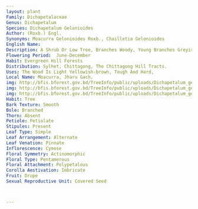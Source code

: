 ```yaml
---
layout: plant
Family: Dichapetalaceae
Genus: Dichapetalum
Species: Dichapetalum Gelonioides
Author: (Roxb.) Engl. 
Synonyms: Moacurra Gelonioides Roxb., Chailletia Gelonioides
English Name: 
Description: A Shrub Or Low Tree, Branches Woody, Young Branches Greyish-white Pubescent-tomentose. Leaves Simple, 10 Ã— 4 Cm, Alternate, Elliptic-lanceolate, Herbaceous Or Sub-coriaceous, Margin Entire Or Undulate, Tip Acuminate, Base Acute To Attenuate, Nerves 5-7 Paired, White-grey Tomentose On The Veins, Petioles Up To 6 Mm Long, Ligule Oblique, Stipules 2, Deciduous, Pubescent. Inflorescence Axillary Cymes, Sometimes Branched, Peduncled, Pubescent. Flowers Bisexual, Regular, Pedicels Up To 5 Mm Long, Tomentose, Bracteate, Often With 2 Bracteoles. Sepals 5, Imbricate, 2.5-3.0 Ã— 0.7-1.0 Mm, Densely Pilose, Coriaceous, Greenish, Lanceolate, Subequal, Obtuse. Petals 5, 3-4 Ã— 0.5-0.7 Mm, Oblong To Obovate, Spathulate, Glabrous, Bilobed At The Apex, Trinerved. Stamens 5, 0.3-4.5 Mm Long, Alternate, Free, Anthers With Broad Connective, Oblong, Splitting Lengthwise. Disk Of 5 Antipetalous Scales, Brownish, 5 Mm Long, Glabrous. Ovary Bilocular, Densely Fulvous-velvet, Styles 2, Stigmas Minute, Capitate. Fruit A Drupe, 1-2 Ã— 0.8-1.2 Cm, Oblong To Obcordate, Bilobed To Single, Greyish, Tubercled. Seeds Oblong.
Flowering Period:  June-December
Habit: Evergreen Hill Forests
Distribution: Sylhet, Chittagong, The Chittagong Hill Tracts.
Uses: The Wood Is Light Yellowish-brown, Tough And Hard,
Local Name: Moacurra, Jharu Gach, 
img: http://bfis.bforest.gov.bd/TreeInfo/public/uploads/Dichapetalum_gelonioides.jpg
img: http://bfis.bforest.gov.bd/TreeInfo/public/uploads/Dichapetalum_gelonioides1.jpg
img: http://bfis.bforest.gov.bd/TreeInfo/public/uploads/Dichapetalum_gelonioides2.JPG
Habit: Tree
Bark Texture: Smooth
Bole: Branched
Thorn: Absent
Petiole: Petiolate
Stipules: Present
Leaf Type: Simple
Leaf Arrangement: Alternate
Leaf Venation: Pinnate
Inflorescence: Cymose
Floral Symmetry: Actinomorphic
Floral Type: Pentamerous
Floral Attachment: Polypetalous
Corolla Aestivation: Imbricate
Fruit: Drupe
Sexual Reproductive Unit: Covered Seed



---
```


